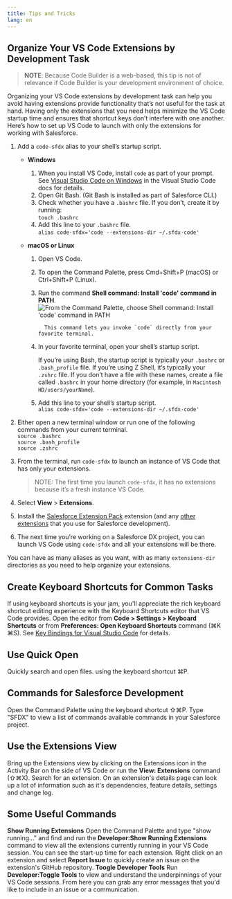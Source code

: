 ```yaml
---
title: Tips and Tricks
lang: en
---
```


## Organize Your VS Code Extensions by Development Task

> **NOTE**: Because Code Builder is a web-based, this tip is not of relevance if Code Builder is your development environment of choice.

Organizing your VS Code extensions by development task can help you avoid having extensions provide functionality that’s not useful for the task at hand. Having only the extensions that you need helps minimize the VS Code startup time and ensures that shortcut keys don’t interfere with one another. Here’s how to set up VS Code to launch with only the extensions for working with Salesforce.

1.  Add a `code-sfdx` alias to your shell’s startup script.

    - **Windows**

      1. When you install VS Code, install `code` as part of your prompt. See [Visual Studio Code on Windows](https://code.visualstudio.com/docs/setup/windows#_installation) in the Visual Studio Code docs for details.
      2. Open Git Bash. (Git Bash is installed as part of Salesforce CLI.)
      3. Check whether you have a `.bashrc` file. If you don’t, create it by running:  
         `touch .bashrc`
      4. Add this line to your `.bashrc` file.  
         `alias code-sfdx='code --extensions-dir ~/.sfdx-code'`

    - **macOS or Linux**

      1.  Open VS Code.
      2.  To open the Command Palette, press Cmd+Shift+P (macOS) or Ctrl+Shift+P (Linux).
      3.  Run the command **Shell command: Install 'code' command in PATH**.
          ![From the Command Palette, choose Shell command: Install 'code' command in PATH](./images/invoke_shell_command.png)

                This command lets you invoke `code` directly from your favorite terminal.

      4.  In your favorite terminal, open your shell’s startup script.

          If you’re using Bash, the startup script is typically your `.bashrc` or `.bash_profile` file. If you’re using Z Shell, it’s typically your `.zshrc` file. If you don’t have a file with these names, create a file called `.bashrc` in your home directory (for example, in `Macintosh HD/users/yourName`).

      5.  Add this line to your shell’s startup script.  
          `alias code-sfdx='code --extensions-dir ~/.sfdx-code'`

2.  Either open a new terminal window or run one of the following commands from your current terminal.  
    `source .bashrc`  
    `source .bash_profile`  
    `source .zshrc`

3.  From the terminal, run `code-sfdx` to launch an instance of VS Code that has only your extensions.

    > NOTE: The first time you launch `code-sfdx`, it has no extensions because it’s a fresh instance VS Code.

4.  Select **View** > **Extensions**.

5.  Install the [Salesforce Extension Pack](https://marketplace.visualstudio.com/items?itemName=salesforce.salesforcedx-vscode) extension (and any [other extensions](./en/getting-started/recommended-extensions) that you use for Salesforce development).

6.  The next time you’re working on a Salesforce DX project, you can launch VS Code using `code-sfdx` and all your extensions will be there.

You can have as many aliases as you want, with as many `extensions-dir` directories as you need to help organize your extensions.

## Create Keyboard Shortcuts for Common Tasks
If using keyboard shortcuts is your jam, you'll appreciate the rich keyboard shortcut editing experience with the Keyboard Shortcuts editor that VS Code provides. Open the editor from **Code > Settings > Keyboard Shortcuts** or from **Preferences: Open Keyboard Shortcuts** command (⌘K ⌘S). See [Key Bindings for Visual Studio Code](https://code.visualstudio.com/docs/getstarted/keybindings) for details.

## Use Quick Open  
Quickly search and open files. using the keyboard shortcut ⌘P.

## Commands for Salesforce Development
Open the Command Palette using the keyboard shortcut ⇧⌘P. Type "SFDX" to view a list of commands available commands in your Salesforce project.

## Use the Extensions View 
Bring up the Extensions view by clicking on the Extensions icon in the Activity Bar on the side of VS Code or run the **View: Extensions** command (⇧⌘X). Search for an extension. On an extension's details page can look up a lot of information such as it's dependencies, feature details, settings and change log.  

## Some Useful Commands

**Show Running Extensions**
Open the Command Palette and type "show running..." and find and run the **Developer:Show Running Extensions** command to view all the extensions currently running in your VS Code session. You can see the start-up time for each extension. Right click on an extension and select **Report Issue** to quickly create an issue on the extension's GitHub repository. 
**Toogle Developer Tools**
Run **Developer:Toggle Tools** to view and understand the underpinnings of your VS Code sessions. From here you can grab any error messages that you'd like to include in an issue or a communication. 

